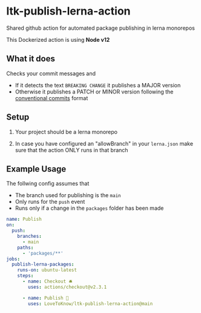 # ltk-publish-lerna-action
Shared github action for automated package publishing in lerna monorepos

This Dockerized action is using **Node v12**

## What it does
Checks your commit messages and
- If it detects the text `BREAKING CHANGE` it publishes a MAJOR version 
- Otherwise it publishes a PATCH or MINOR version following the [conventional commits](https://www.conventionalcommits.org/en/v1.0.0/) format

## Setup
1. Your project should be a lerna monorepo

2. In case you have configured an "allowBranch" in your `lerna.json` make sure that the action ONLY runs in that branch



## Example Usage

The follwing config assumes that
- The branch used for publishing is the `main` 
- Only runs for the `push` event
- Runs only if a change in the `packages` folder has been made

```yaml
name: Publish
on:
  push:
    branches:
      - main
    paths:
      - 'packages/**'
jobs:
  publish-lerna-packages:
    runs-on: ubuntu-latest
    steps:
      - name: Checkout 🛎️
        uses: actions/checkout@v2.3.1

      - name: Publish 🚀
        uses: LoveToKnow/ltk-publish-lerna-action@main
```

